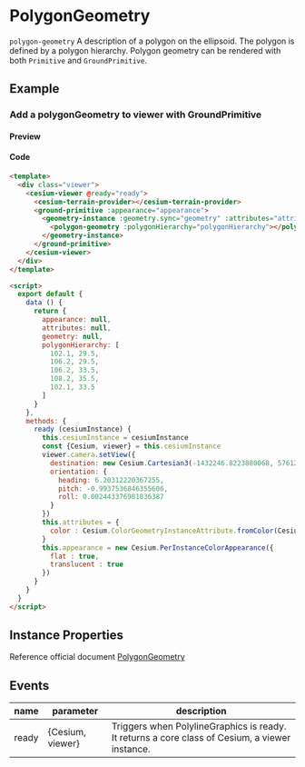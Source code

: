# PolygonGeometry

`polygon-geometry` A description of a polygon on the ellipsoid. The polygon is defined by a polygon hierarchy. Polygon geometry can be rendered with both `Primitive` and `GroundPrimitive`.

## Example

### Add a polygonGeometry to viewer with GroundPrimitive

#### Preview

<doc-preview>
  <template>
    <div class="viewer">
      <cesium-viewer @ready="ready">
        <cesium-terrain-provider></cesium-terrain-provider>
        <ground-primitive :appearance="appearance">
          <geometry-instance :geometry.sync="geometry" :attributes="attributes">
            <polygon-geometry :polygonHierarchy="polygonHierarchy"></polygon-geometry>
          </geometry-instance>
        </ground-primitive>
      </cesium-viewer>
    </div>
  </template>

  <script>
    export default {
      data () {
        return {
          appearance: null,
          attributes: null,
          geometry: null,
          polygonHierarchy: [
            102.1, 29.5,
            106.2, 29.5,
            106.2, 33.5,
            108.2, 35.5,
            102.1, 33.5
          ]
        }
      },
      methods: {
        ready (cesiumInstance) {
          this.cesiumInstance = cesiumInstance
          const {Cesium, viewer} = this.cesiumInstance
          viewer.camera.setView({
            destination: new Cesium.Cartesian3(-1432246.8223880068, 5761224.588247942, 3297281.1889481535),
            orientation: {
              heading: 6.20312220367255,
              pitch: -0.9937536846355606,
              roll: 0.002443376981836387
            }
          })
          this.attributes = {
            color : Cesium.ColorGeometryInstanceAttribute.fromColor(Cesium.Color.RED.withAlpha(0.4))
          }
          this.appearance = new Cesium.PerInstanceColorAppearance({
            flat : true,
            translucent : true
          })
        }
      }
    }
  </script>
</doc-preview>

#### Code

```html
<template>
  <div class="viewer">
    <cesium-viewer @ready="ready">
      <cesium-terrain-provider></cesium-terrain-provider>
      <ground-primitive :appearance="appearance">
        <geometry-instance :geometry.sync="geometry" :attributes="attributes">
          <polygon-geometry :polygonHierarchy="polygonHierarchy"></polygon-geometry>
        </geometry-instance>
      </ground-primitive>
    </cesium-viewer>
  </div>
</template>

<script>
  export default {
    data () {
      return {
        appearance: null,
        attributes: null,
        geometry: null,
        polygonHierarchy: [
          102.1, 29.5,
          106.2, 29.5,
          106.2, 33.5,
          108.2, 35.5,
          102.1, 33.5
        ]
      }
    },
    methods: {
      ready (cesiumInstance) {
        this.cesiumInstance = cesiumInstance
        const {Cesium, viewer} = this.cesiumInstance
        viewer.camera.setView({
          destination: new Cesium.Cartesian3(-1432246.8223880068, 5761224.588247942, 3297281.1889481535),
          orientation: {
            heading: 6.20312220367255,
            pitch: -0.9937536846355606,
            roll: 0.002443376981836387
          }
        })
        this.attributes = {
          color : Cesium.ColorGeometryInstanceAttribute.fromColor(Cesium.Color.RED.withAlpha(0.4))
        }
        this.appearance = new Cesium.PerInstanceColorAppearance({
          flat : true,
          translucent : true
        })
      }
    }
  }
</script>
```

## Instance Properties

Reference official document [PolygonGeometry](https://cesiumjs.org/Cesium/Build/Documentation/PolygonGeometry.html)
<!-- |属性名|类型|默认值|描述|
|------|-----|-----|----|

--- -->

## Events

|name|parameter|description|
|------|----|----|
|ready|{Cesium, viewer}|Triggers when PolylineGraphics is ready. It returns a core class of Cesium, a viewer instance.|
